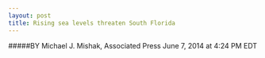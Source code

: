 ```yaml
---
layout: post
title: Rising sea levels threaten South Florida
---
```


#####BY Michael J. Mishak, Associated Press   June 7, 2014 at 4:24 PM EDT

